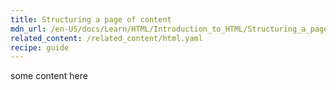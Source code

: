 ```yaml
---
title: Structuring a page of content
mdn_url: /en-US/docs/Learn/HTML/Introduction_to_HTML/Structuring_a_page_of_content
related_content: /related_content/html.yaml
recipe: guide
---
```

some content here
